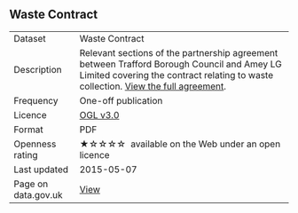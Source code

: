 ## Waste Contract

<table>
<tr>
	<td>Dataset</td>
	<td>Waste Contract</td>
</tr>
<tr>
	<td>Description</td>
	<td>Relevant sections of the partnership agreement between Trafford Borough Council and Amey LG Limited covering the contract relating to waste collection. <a href="https://www.trafford.gov.uk/about-your-council/data-protection/open-data/Partnership-agreement-Amey.aspx">View the full agreement</a>.</td>
</tr>
<tr>
	<td>Frequency</td>
	<td>One-off publication</td>
</tr>
<tr>
	<td>Licence</td>
	<td><a href="http://www.nationalarchives.gov.uk/doc/open-government-licence/version/3/">OGL v3.0</a></td>
</tr>
<tr>
	<td>Format</td>
	<td>PDF</td>
</tr>
<tr>
	<td>Openness rating</td>
	<td>&#9733;&#9734;&#9734;&#9734;&#9734;&nbsp; available on the Web under an open licence</td>
</tr>
<tr>
	<td>Last updated</td>
	<td>2015-05-07</td>
</tr>
<tr>
	<td>Page on data.gov.uk</td>
	<td><a href="https://data.gov.uk/dataset/ee17e3bc-ea3e-4072-b5b2-882473b31dfa/trafford-council-waste-contract">View</a></td>
</tr>
</table>
